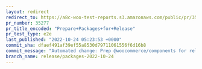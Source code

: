 ```yaml
---
layout: redirect
redirect_to: https://a8c-woo-test-reports.s3.amazonaws.com/public/pr/35277/e2e/index.html
pr_number: 35277
pr_title_encoded: "Prepare+Packages+for+Release"
pr_test_type: e2e
last_published: "2022-10-24 05:23:53 +0000"
commit_sha: dfaef491af39ef55a8530d79711061556f6d16b8
commit_message: "Automated change: Prep @woocommerce/components for release."
branch_name: release/packages-2022-10-24
---
```

